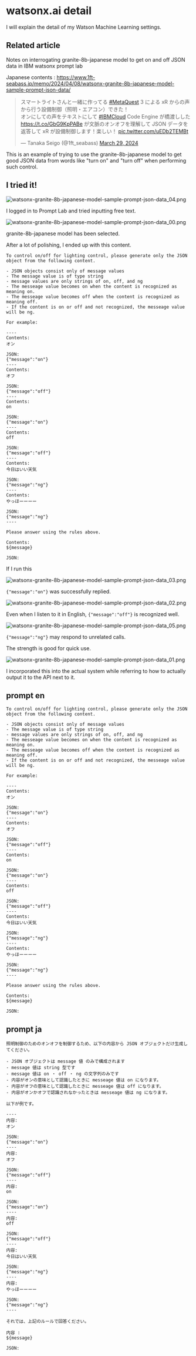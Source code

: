 # watsonx.ai detail

I will explain the detail of my Watson Machine Learning settings.

## Related article

Notes on interrogating granite-8b-japanese model to get on and off JSON data in IBM watsonx prompt lab

Japanese contents : https://www.1ft-seabass.jp/memo/2024/04/08/watsonx-granite-8b-japanese-model-sample-prompt-json-data/


<blockquote class="twitter-tweet"><p lang="ja" dir="ltr">スマートライトさんと一緒に作ってる <a href="https://twitter.com/hashtag/MetaQuest?src=hash&amp;ref_src=twsrc%5Etfw">#MetaQuest</a> 3 による xR からの声から行う設備制御（照明・エアコン）できた！<br>オンにしての声をテキストにして <a href="https://twitter.com/hashtag/IBMCloud?src=hash&amp;ref_src=twsrc%5Etfw">#IBMCloud</a> Code Engine が橋渡しした <a href="https://t.co/GbG9KpPABe">https://t.co/GbG9KpPABe</a> が文脈のオンオフを理解して JSON データを返答して xR が設備制御します！楽しい！ <a href="https://t.co/uEDb2TEMBt">pic.twitter.com/uEDb2TEMBt</a></p>&mdash; Tanaka Seigo (@1ft_seabass) <a href="https://twitter.com/1ft_seabass/status/1773633863396344150?ref_src=twsrc%5Etfw">March 29, 2024</a></blockquote> <script async src="https://platform.twitter.com/widgets.js" charset="utf-8"></script>


This is an example of trying to use the granite-8b-japanese model to get good JSON data from words like "turn on" and "turn off" when performing such control.

## I tried it!

![watsonx-granite-8b-japanese-model-sample-prompt-json-data_04.png](https://www.1ft-seabass.jp/memo/uploads/2024/04/watsonx-granite-8b-japanese-model-sample-prompt-json-data_04.png)


I logged in to Prompt Lab and tried inputting free text.

![watsonx-granite-8b-japanese-model-sample-prompt-json-data_00.png](https://www.1ft-seabass.jp/memo/uploads/2024/04/watsonx-granite-8b-japanese-model-sample-prompt-json-data_00.png)

granite-8b-japanese model has been selected.

After a lot of polishing, I ended up with this content.

```text
To control on/off for lighting control, please generate only the JSON object from the following content.

- JSON objects consist only of message values
- The message value is of type string
- message values ​​are only strings of on, off, and ng
- The messeage value becomes on when the content is recognized as meaning on.
- The messeage value becomes off when the content is recognized as meaning off.
- If the content is on or off and not recognized, the messeage value will be ng.

For example:

----
Contents:
オン

JSON:
{"message":"on"}
----
Contents:
オフ

JSON:
{"message":"off"}
----
Contents:
on

JSON:
{"message":"on"}
----
Contents:
off

JSON:
{"message":"off"}
----
Contents:
今日はいい天気

JSON:
{"message":"ng"}
----
Contents:
やっほーーーー

JSON:
{"message":"ng"}
----

Please answer using the rules above.

Contents:
${message}

JSON:
```

If I run this

![watsonx-granite-8b-japanese-model-sample-prompt-json-data_03.png](https://www.1ft-seabass.jp/memo/uploads/2024/04/watsonx-granite-8b-japanese-model-sample-prompt-json-data_03.png)

`{"message":"on"}` was successfully replied.

![watsonx-granite-8b-japanese-model-sample-prompt-json-data_02.png](https://www.1ft-seabass.jp/memo/uploads/2024/04/watsonx-granite-8b-japanese-model-sample-prompt-json-data_02.png)

Even when I listen to it in English, `{"message":"off"}` is recognized well.

![watsonx-granite-8b-japanese-model-sample-prompt-json-data_05.png](https://www.1ft-seabass.jp/memo/uploads/2024/04/watsonx-granite-8b-japanese-model-sample-prompt-json-data_05.png)


`{"message":"ng"}` may respond to unrelated calls.

The strength is good for quick use.

![watsonx-granite-8b-japanese-model-sample-prompt-json-data_01.png](https://www.1ft-seabass.jp/memo/uploads/2024/04/watsonx-granite-8b-japanese-model-sample-prompt-json-data_01.png)

I incorporated this into the actual system while referring to how to actually output it to the API next to it.

## prompt en

```text
To control on/off for lighting control, please generate only the JSON object from the following content.

- JSON objects consist only of message values
- The message value is of type string
- message values ​​are only strings of on, off, and ng
- The messeage value becomes on when the content is recognized as meaning on.
- The messeage value becomes off when the content is recognized as meaning off.
- If the content is on or off and not recognized, the messeage value will be ng.

For example:

----
Contents:
オン

JSON:
{"message":"on"}
----
Contents:
オフ

JSON:
{"message":"off"}
----
Contents:
on

JSON:
{"message":"on"}
----
Contents:
off

JSON:
{"message":"off"}
----
Contents:
今日はいい天気

JSON:
{"message":"ng"}
----
Contents:
やっほーーーー

JSON:
{"message":"ng"}
----

Please answer using the rules above.

Contents:
${message}

JSON:

```

## prompt ja

```text
照明制御のためのオンオフを制御するため、以下の内容から JSON オブジェクトだけ生成してください。

- JSON オブジェクトは message 値 のみで構成されます
- message 値は string 型です
- message 値は on ・ off ・ ng の文字列のみです
- 内容がオンの意味として認識したときに messeage 値は on になります。
- 内容がオフの意味として認識したときに messeage 値は off になります。
- 内容がオンかオフで認識されなかったときは messeage 値は ng になります。

以下が例です。

----
内容:
オン

JSON:
{"message":"on"}
----
内容:
オフ

JSON:
{"message":"off"}
----
内容:
on

JSON:
{"message":"on"}
----
内容:
off

JSON:
{"message":"off"}
----
内容:
今日はいい天気

JSON:
{"message":"ng"}
----
内容:
やっほーーーー

JSON:
{"message":"ng"}
----

それでは、上記のルールで回答ください。

内容 :
${message}

JSON:
```

